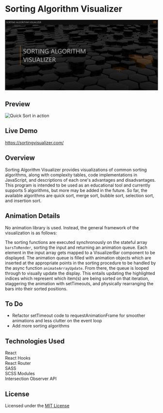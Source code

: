 # Sorting Algorithm Visualizer

<img width="800" src="./src/media/homepage.png" alt="Application's homepage image">

## Preview

![Quick Sort in action](./src/media//sav-demo.gif)

## Live Demo

https://sortingvisualizer.com/

## Overview

Sorting Algorithm Visualizer provides visualizations of common sorting algorithms, along with complexity tables, code implementations in JavaScript, and descriptions of each one's advantages and disadvantages. This program is intended to be used as an educational tool and currently supports 5 algorithms, but more may be added in the future. So far, the available algorithms are quick sort, merge sort, bubble sort, selection sort, and insertion sort.

## Animation Details

No animation library is used. Instead, the general framework of the visualization is as follows:

The sorting functions are executed synchronously on the stateful array `barsToRender`, sorting the input and returning an animation queue. Each element in the input array gets mapped to a VisualizerBar component to be displayed. The animation queue is filled with animation objects which are inserted at the appropriate points in the sorting procedure to be handled by the async function `animateArrayUpdate`. From there, the queue is looped through to visually update the display. This entails updating the highlighted indices which represent which item(s) are being sorted on that iteration, staggering the animation with setTimeouts, and physically rearranging the bars into their sorted positions.

## To Do

- Refactor setTimeout code to requestAnimationFrame for smoother animations and less clutter on the event loop
- Add more sorting algorithms

## Technologies Used

React<br />
React Hooks<br />
React Router<br />
SASS<br />
SCSS Modules<br />
Intersection Observer API<br />

## License

Licensed under the [MIT License](LICENSE)
